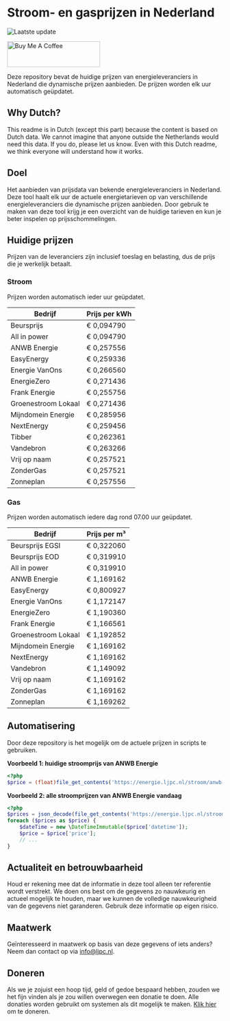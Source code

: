 # Stroom- en gasprijzen in Nederland

![Laatste update](https://img.shields.io/badge/laatste%20update-2025--10--09%2011%3A00%20CET-brightgreen)

<a href="https://www.buymeacoffee.com/Lars-" target="_blank"><img src="https://cdn.buymeacoffee.com/buttons/v2/default-orange.png" alt="Buy Me A Coffee" height="60" style="height: 60px !important;width: 217px !important;" ></a>

Deze repository bevat de huidige prijzen van energieleveranciers in Nederland die dynamische prijzen aanbieden. De prijzen worden elk uur automatisch geüpdatet.

## Why Dutch?

This readme is in Dutch (except this part) because the content is based on Dutch data. We cannot imagine that anyone outside the Netherlands would need this data. If you do, please let us know. Even with this Dutch readme, we think
everyone will understand how it works.

## Doel

Het aanbieden van prijsdata van bekende energieleveranciers in Nederland. Deze tool haalt elk uur de actuele energietarieven op van verschillende energieleveranciers die dynamische prijzen aanbieden. Door gebruik te maken van deze tool
krijg je een overzicht van de huidige tarieven en kun je beter inspelen op prijsschommelingen.

## Huidige prijzen

Prijzen van de leveranciers zijn inclusief toeslag en belasting, dus de prijs die je werkelijk betaalt.

### Stroom

Prijzen worden automatisch ieder uur geüpdatet.

 Bedrijf | Prijs per kWh 
---------|---------------
Beursprijs | € 0,094790
All in power | € 0,094790
ANWB Energie | € 0,257556
EasyEnergy | € 0,259336
Energie VanOns | € 0,266560
EnergieZero | € 0,271436
Frank Energie | € 0,255756
Groenestroom Lokaal | € 0,271436
Mijndomein Energie | € 0,285956
NextEnergy | € 0,259456
Tibber | € 0,262361
Vandebron | € 0,263266
Vrij op naam | € 0,257521
ZonderGas | € 0,257521
Zonneplan | € 0,257556


### Gas

Prijzen worden automatisch iedere dag rond 07.00 uur geüpdatet.

 Bedrijf | Prijs per m³ 
---------|--------------
Beursprijs EGSI | € 0,322060
Beursprijs EOD | € 0,319910
All in power | € 0,319910
ANWB Energie | € 1,169162
EasyEnergy | € 0,800927
Energie VanOns | € 1,172147
EnergieZero | € 1,190360
Frank Energie | € 1,166561
Groenestroom Lokaal | € 1,192852
Mijndomein Energie | € 1,169162
NextEnergy | € 1,169162
Vandebron | € 1,149092
Vrij op naam | € 1,169162
ZonderGas | € 1,169162
Zonneplan | € 1,169262


## Automatisering

Door deze repository is het mogelijk om de actuele prijzen in scripts te gebruiken.

**Voorbeeld 1: huidige stroomprijs van ANWB Energie**

```php
<?php
$price = (float)file_get_contents('https://energie.ljpc.nl/stroom/anwb-energie-nu.txt');

```

**Voorbeeld 2: alle stroomprijzen van ANWB Energie vandaag**

```php
<?php
$prices = json_decode(file_get_contents('https://energie.ljpc.nl/stroom/all-in-power-vandaag.json'),true);
foreach ($prices as $price) {
    $dateTime = new \DateTimeImmutable($price['datetime']);
    $price = $price['price'];
    // ...
}
```

## Actualiteit en betrouwbaarheid

Houd er rekening mee dat de informatie in deze tool alleen ter referentie wordt verstrekt. We doen ons best om de gegevens zo nauwkeurig en actueel mogelijk te houden, maar we kunnen de volledige nauwkeurigheid van de gegevens niet
garanderen. Gebruik deze informatie op eigen risico.

## Maatwerk

Geïnteresseerd in maatwerk op basis van deze gegevens of iets anders? Neem dan contact op
via [info@ljpc.nl](mailto:info@ljpc.nl?subject=Energie%20prijzen).

## Doneren

Als we je zojuist een hoop tijd, geld of gedoe bespaard hebben, zouden we het fijn vinden als je zou willen overwegen een
donatie te doen. Alle donaties worden gebruikt om systemen als dit mogelijk te
maken. [Klik hier](https://www.buymeacoffee.com/Lars-) om te doneren.
